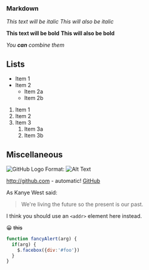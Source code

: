 ### Markdown

*This text will be italic*
_This will also be italic_

**This text will be bold**
__This will also be bold__

_You **can** combine them_

## Lists

* Item 1
* Item 2
  * Item 2a
  * Item 2b

1. Item 1
1. Item 2
1. Item 3
   1. Item 3a
   1. Item 3b

## Miscellaneous

![GitHub Logo](/images/logo.png)
Format: ![Alt Text](url)

http://github.com - automatic!
[GitHub](http://github.com)

As Kanye West said:

> We're living the future so
> the present is our past.

I think you should use an
`<addr>` element here instead.

:grinning:
~~this~~

```javascript
function fancyAlert(arg) {
  if(arg) {
    $.facebox({div:'#foo'})
  }
}
```
